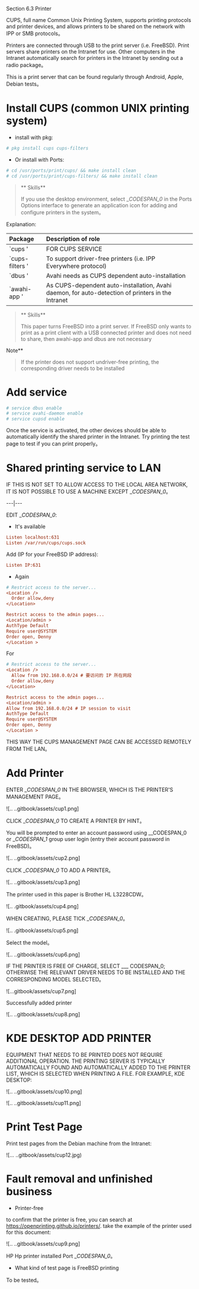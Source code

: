 Section 6.3 Printer

CUPS, full name Common Unix Printing System, supports printing protocols and printer devices, and allows printers to be shared on the network with IPP or SMB protocols。

Printers are connected through USB to the print server (i.e. FreeBSD). Print servers share printers on the Intranet for use. Other computers in the Intranet automatically search for printers in the Intranet by sending out a radio package。

This is a print server that can be found regularly through Android, Apple, Debian tests。


# Install CUPS (common UNIX printing system)

- install with pkg:

```sh
# pkg install cups cups-filters
```

- Or install with Ports:

```sh
# cd /usr/ports/print/cups/ && make install clean
# cd /usr/ports/print/cups-filters/ && make install clean
```

>** Skills**
>
> If you use the desktop environment, select __CODESPAN_0_ in the Ports Options interface to generate an application icon for adding and configure printers in the system。

Explanation:

| Package | Description of role |
|:----------------|:------------------------------------------|
| `cups ' | FOR CUPS SERVICE |
| `cups-filters ' | To support driver-free printers (i.e. IPP Everywhere protocol) |
| `dbus ' | Avahi needs as CUPS dependent auto-installation |
 | `awahi-app ' | As CUPS-dependent auto-installation, Avahi daemon, for auto-detection of printers in the Intranet |


>** Skills**
>
>This paper turns FreeBSD into a print server. If FreeBSD only wants to print as a print client with a USB connected printer and does not need to share, then awahi-app and dbus are not necessary

Note**
>
> If the printer does not support undriver-free printing, the corresponding driver needs to be installed

# Add service

```sh
# service dbus enable
# service avahi-daemon enable
# service cupsd enable
```

Once the service is activated, the other devices should be able to automatically identify the shared printer in the Intranet. Try printing the test page to test if you can print properly。

# Shared printing service to LAN

IF THIS IS NOT SET TO ALLOW ACCESS TO THE LOCAL AREA NETWORK, IT IS NOT POSSIBLE TO USE A MACHINE EXCEPT __CODESPAN_0_。

---|---

EDIT __CODESPAN_0_:

- It's available

```ini
Listen localhost:631
Listen /var/run/cups/cups.sock
```

Add (IP for your FreeBSD IP address):

```ini
Listen IP:631
```

- Again

```ini
# Restrict access to the server...
<Location />
  Order allow,deny
</Location>

Restrict access to the admin pages...
<Location/admin >
AuthType Default
Require user@SYSTEM
Order open, Denny
</Location >
````

For

```ini
# Restrict access to the server...
<Location />
  Allow from 192.168.0.0/24 # 要访问的 IP 所在网段
  Order allow,deny
</Location>

Restrict access to the admin pages...
<Location/admin >
Allow from 192.168.0.0/24 # IP session to visit
AuthType Default
Require user@SYSTEM
Order open, Denny
</Location >
````

THIS WAY THE CUPS MANAGEMENT PAGE CAN BE ACCESSED REMOTELY FROM THE LAN。

# Add Printer

ENTER __CODESPAN_0_ IN THE BROWSER, WHICH IS THE PRINTER'S MANAGEMENT PAGE。

![.. ..gitbook/assets/cup1.png]

CLICK __CODESPAN_0_ TO CREATE A PRINTER BY HINT。

You will be prompted to enter an account password using __CODESPAN_0 or __CODESPAN_1_ group user login (entry their account password in FreeBSD)。

![.. ..gitbook/assets/cup2.png]

CLICK __CODESPAN_0_ TO ADD A PRINTER。

![.. ..gitbook/assets/cup3.png]

The printer used in this paper is Brother HL L3228CDW。

![.. .gitbook/assets/cup4.png]

WHEN CREATING, PLEASE TICK __CODESPAN_0_。

![.. .gitbook/assets/cup5.png]

Select the model。

![.. ..gitbook/assets/cup6.png]

IF THE PRINTER IS FREE OF CHARGE, SELECT ___ CODESPAN_0; OTHERWISE THE RELEVANT DRIVER NEEDS TO BE INSTALLED AND THE CORRESPONDING MODEL SELECTED。

![...gitbook/assets/cup7.png]

Successfully added printer

![.. ..gitbook/assets/cup8.png]

# KDE DESKTOP ADD PRINTER

EQUIPMENT THAT NEEDS TO BE PRINTED DOES NOT REQUIRE ADDITIONAL OPERATION. THE PRINTING SERVER IS TYPICALLY AUTOMATICALLY FOUND AND AUTOMATICALLY ADDED TO THE PRINTER LIST, WHICH IS SELECTED WHEN PRINTING A FILE. FOR EXAMPLE, KDE DESKTOP:

![.. ..gitbook/assets/cup10.png]

![.. ..gitbook/assets/cup11.png]

# Print Test Page

Print test pages from the Debian machine from the Intranet:

![... ..gitbook/assets/cup12.jpg)

# Fault removal and unfinished business

- Printer-free

to confirm that the printer is free, you can search at <https://openprinting.github.io/printers/>. take the example of the printer used for this document:

![.. ..gitbook/assets/cup9.png]

HP Hp printer installed Port __CODESPAN_0_。

- What kind of test page is FreeBSD printing

To be tested。
